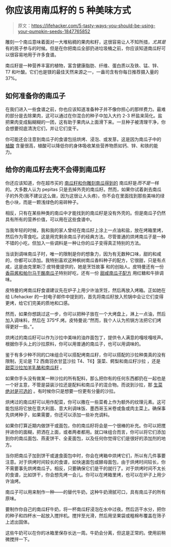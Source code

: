# 你应该用南瓜籽的 5 种美味方式

> 原文：<https://lifehacker.com/5-tasty-ways-you-should-be-using-your-pumpkin-seeds-1847765852>

雕刻一个南瓜意味着面对一大堆粘稠的果肉和籽，这很容易让人不知所措，*尤其是*有的孩子参与的时候。但是在你把南瓜全部扔进垃圾桶之前，你应该知道南瓜籽可以很容易地用于许多食谱。

南瓜籽是一种营养丰富的植物，富含健康脂肪、纤维、蛋白质以及铁、锰、锌、T7 和叶酸。它们也是镁的最佳天然来源之一，一盎司含有你每日推荐摄入量的 37%。

## **如何准备你的南瓜子**

在我们进入一些食谱之前，你也应该知道准备种子并不像你担心的那样费力。最难的部分是去除果肉，这可以通过在你混合的种子中加入大约 2-3 杯盐来简化。盐把果肉变成黏糊糊的一团，这有助于果肉从上面滑下来。一旦种子被清理干净，你会想要彻底清洗它们，并让它们变干。

你可能还会注意到南瓜子的食谱包括烘烤、浸泡、或发芽。这是因为南瓜子中的 [植酸](https://www.healthline.com/nutrition/phytic-acid-101) 含量很高，植酸可以降低你的身体吸收某些营养物质如钙、锌、和铁的能力。

## 给你的南瓜籽去壳不会得到南瓜籽

你还应该知道，你在超市买的 [南瓜籽和你雕刻南瓜得到的](https://www.cuisineathome.com/tips/pepitas-vs-pumpkin-seeds/) 南瓜籽是*而不是*一样的。大多数人认为 pepitas 只是去掉外壳的南瓜籽。然而，如果你试着剥去南瓜子的外壳(我不建议这么做，因为这很让人头疼)，你不会在里面找到那些美味的绿色小块，而是一颗浅绿色的易碎种子。

相反，只有在某些种类的南瓜中才能找到的南瓜籽是没有外壳的。但是南瓜子仍然具有所有的营养价值，可以用在这些食谱中。

当我年轻的时候，我和我的家人曾经在南瓜籽上涂上一点油和盐，放在烤箱里烤，然后作为零食吃。这是用完剩余南瓜子的经典方法。尽管普通的烘烤南瓜子是一种不错的小吃，但加入一些调料是一种让你的瓜子变得真正特别的方法。

当谈到调味南瓜子时，唯一的限制是你的想象力，因为有无数种口味，甜的和咸的，你都可以添加。我特别喜欢这种枫树南瓜香料种子的配方，它很甜，只是有点咸，这是由克里斯汀·皮特曼提供的，她是烹饪故事 和的创始人。皮特曼还有一份 [香蒜酱和帕尔马干酪南瓜子](https://cookthestory.com/pesto-parmesan-pumpkin-seeds/)特别好吃，还有一份 [甜咸南瓜子配方](https://thecookful.com/salty-sweet-pumpkin-seeds/) 用红糖和牛排调味。

皮特曼的烤南瓜籽食谱建议先在炉子上用少许油烹饪，然后再放入烤箱。正如她在给 Lifehacker 的一封电子邮件中提到的，首先将南瓜籽放入煎锅中会让它们变得更烤，给它们完美的质地和口感。

然而，如果你想跳过这一步，你可以把种子放在一个大烤盘上，淋上一点油，然后加入调味料，然后在 375ᵒF.烤。皮特曼说:“然而，我个人认为煎锅方法把它们烤得更好一些。”。

烘烤过的南瓜籽可以作为沙拉中美味的油炸面包丁，提供令人满意的嘎吱嘎吱声。根据你手头上的沙拉原料，你可以用普通的南瓜子，也可以用调味的。

鉴于有多少种不同的口味组合可以搭配烤南瓜籽，你可以搭配的沙拉种类真的没有限制，无论是 T2 西南羽衣甘蓝沙拉 T4、T6】菠菜、鳄梨和南瓜籽沙拉 ，还是 [甜菜沙拉加羊乳酪和南瓜籽](https://leitesculinaria.com/222936/recipes-beet-salad-feta-pumpkin-seeds.html) 。

如果你手头没有做某一种沙拉的所有配料，那么把你有的任何东西都扔在一起也是一个好主意，不管是袋装沙拉还是配料和南瓜子的混合物。而说到沙拉，那 [生菜绝对是可选的](https://lifehacker.com/making-a-salad-without-lettuce-is-courageous-and-smart-1847684311) 。有时候你只是想要一份更有分量的沙拉。

烘烤过的南瓜籽可以用作配菜，你可以撒在一些菜肴上作为额外的纹理元素。这可能包括将它放在意大利面、意大利调味饭、墨西哥玉米卷或鱼或肉主菜上。确保事先烘烤种子，如果需要，你还可以添加一些补充调料。

如果你打算近期内做饼干或面包，你的南瓜籽将会是一个很棒的补充。你可以把搅拌进你的面糊，把洒在上面，或者两者都用。就口味组合而言，你可以将它们添加到你的南瓜面包、燕麦饼干、全麦面包，以及任何你觉得它们是很好的添加剂的地方。

当你把南瓜子加到饼干或速食面包中时，你会在烤箱中烘烤它们，所以有几件事要注意。对于烘烤时间较长的食谱，如快速面包或酵母面包，由于烘烤时间较长，你不需要事先烘烤南瓜子。相反，只要确保它们是干的就行了。对于烘烤时间不太长的食谱，比如饼干，你会想先烤一会儿。你可以在烤箱里烤，也可以在炉子上用少许油烤。

南瓜子可以用来制作一种——的替代牛奶，这种牛奶滑腻可口，具有南瓜子的所有原味。

要制作你自己的南瓜籽牛奶，将一杯南瓜籽浸泡在水中过夜。然后沥干水分，把你的种子和四杯水一起放入搅拌机。搅拌至光滑，然后用坚果袋或粗棉布覆盖在筛子上滤出固体。

这些牛奶可以在你的冰箱里保存长达一周。牛奶会分离，但这是正常的。使用前稍微搅拌一下。